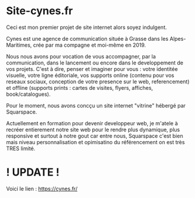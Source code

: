 # Site-cynes.fr

Ceci est mon premier projet de site internet alors soyez indulgent.

Cynes est une agence de communication située à Grasse dans les Alpes-Maritimes, crée par ma compagne et moi-même en 2019. 

Nous nous avons pour vocation de vous accompagner, par la communication, dans le lancement ou encore dans le developpement de vos projets. C'est à dire, penser et imaginer pour vous : votre identitée visuelle, votre ligne éditoriale, vos supports online (contenu pour vos reseaux sociaux, conception de votre presence sur le web, referencement) et offline (supports prints : cartes de visites, flyers, affiches, book/catalogues).

Pour le moment, nous avons concçu un site internet "vitrine" hébergé par Squarspace. 

Actuellement en formation pour devenir developpeur web, je m'atele à recréer entierement notre site web pour le rendre plus dynamique, plus responsive et surtout à notre gout car entre nous, Squarspace c'est bien mais niveau personnalisation et opimisatino du référencement on est très TRES limité.

# ! UPDATE !
Voici le lien : https://cynes.fr/
